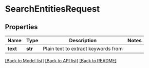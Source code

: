 # SearchEntitiesRequest

## Properties
Name | Type | Description | Notes
------------ | ------------- | ------------- | -------------
**text** | **str** | Plain text to extract keywords from | 

[[Back to Model list]](../README.md#documentation-for-models) [[Back to API list]](../README.md#documentation-for-api-endpoints) [[Back to README]](../README.md)

